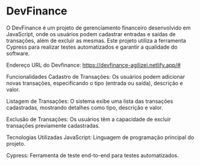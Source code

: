 # DevFinance
O DevFinance é um projeto de gerenciamento financeiro desenvolvido em JavaScript, onde os usuários podem cadastrar entradas e saídas de transações, além de excluir as mesmas. Este projeto utiliza a ferramenta Cypress para realizar testes automatizados e garantir a qualidade do software.

Endereço URL do Devfinance: https://devfinance-agilizei.netlify.app/#

Funcionalidades
Cadastro de Transações: Os usuários podem adicionar novas transações, especificando o tipo (entrada ou saída), descrição e valor.

Listagem de Transações: O sistema exibe uma lista das transações cadastradas, mostrando detalhes como tipo, descrição e valor.

Exclusão de Transações: Os usuários têm a capacidade de excluir transações previamente cadastradas.

Tecnologias Utilizadas
JavaScript: Linguagem de programação principal do projeto.

Cypress: Ferramenta de teste end-to-end para testes automatizados.

